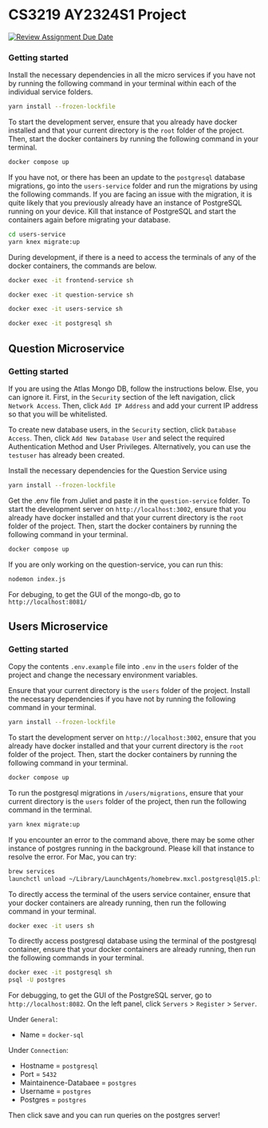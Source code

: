 # CS3219 AY2324S1 Project

[![Review Assignment Due Date](https://classroom.github.com/assets/deadline-readme-button-24ddc0f5d75046c5622901739e7c5dd533143b0c8e959d652212380cedb1ea36.svg)](https://classroom.github.com/a/6BOvYMwN)


### Getting started

Install the necessary dependencies in all the micro services if you have not by running the following command in your terminal within each of the individual service folders. 
```bash
yarn install --frozen-lockfile
```
To start the development server, ensure that you already have docker installed and that your current directory is the `root` folder of the project. Then, start the docker containers by running the following command in your terminal.
```bash
docker compose up
```
If you have not, or there has been an update to the `postgresql` database migrations, go into the `users-service` folder and run the migrations by using the following commands. If you are facing an issue with the migration, it is quite likely that you previously already have an instance of PostgreSQL running on your device. Kill that instance of PostgreSQL and start the containers again before migrating your database. 
```bash
cd users-service
yarn knex migrate:up
```
During development, if there is a need to access the terminals of any of the docker containers, the commands are below. 
```bash
docker exec -it frontend-service sh
```
```bash
docker exec -it question-service sh
```
```bash
docker exec -it users-service sh
```
```bash
docker exec -it postgresql sh
```

## Question Microservice

### Getting started

If you are using the Atlas Mongo DB, follow the instructions below. Else, you can ignore it.
First, in the `Security` section of the left navigation, click `Network Access`.
Then, click `Add IP Address` and add your current IP address so that you will be whitelisted.

To create new database users, in the `Security` section, click `Database Access`. Then, click `Add New Database User` and select the required Authentication Method and User Privileges. Alternatively, you can use the `testuser` has already been created.

Install the necessary dependencies for the Question Service using 
```bash
yarn install --frozen-lockfile
```
Get the .env file from Juliet and paste it in the `question-service` folder.
To start the development server on `http://localhost:3002`, ensure that you already have docker installed and that your current directory is the `root` folder of the project. Then, start the docker containers by running the following command in your terminal.
```bash
docker compose up
```
If you are only working on the question-service, you can run this:
```bash
nodemon index.js
```
For debuging, to get the GUI of the mongo-db, go to `http://localhost:8081/`

## Users Microservice

### Getting started

Copy the contents `.env.example` file into `.env` in the `users` folder of the project and change the necessary environment variables.

Ensure that your current directory is the `users` folder of the project. Install the necessary dependencies if you have not by running the following command in your terminal. 
```bash
yarn install --frozen-lockfile
```
To start the development server on `http://localhost:3002`, ensure that you already have docker installed and that your current directory is the `root` folder of the project. Then, start the docker containers by running the following command in your terminal.
```bash
docker compose up
```
To run the postgresql migrations in `/users/migrations`, ensure that your current directory is the `users` folder of the project, then run the following command in the terminal.
```bash
yarn knex migrate:up
```
If you encounter an error to the command above, there may be some other instance of postgres running in the background. Please kill that instance to resolve the error. For Mac, you can try:
```bash
brew services
launchctl unload ~/Library/LaunchAgents/homebrew.mxcl.postgresql@15.plist
```
To directly access the terminal of the users service container, ensure that your docker containers are already running, then run the following command in your terminal.
```bash
docker exec -it users sh
```
To directly access postgresql database using the terminal of the postgresql container, ensure that your docker containers are already running, then run the following commands in your terminal.
```bash
docker exec -it postgresql sh
psql -U postgres
```

For debugging, to get the GUI of the PostgreSQL server, go to `http://localhost:8082`.
On the left panel, click `Servers` > `Register` > `Server`.

Under `General`:
- Name = `docker-sql`

Under `Connection`:
- Hostname = `postgresql`
- Port = `5432`
- Maintainence-Databaee = `postgres`
- Username = `postgres`
- Postgres = `postgres`

Then click save and you can run queries on the postgres server!